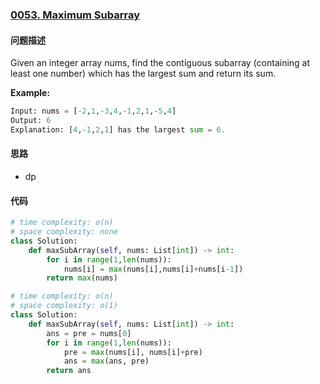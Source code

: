 ### [0053. Maximum Subarray](https://leetcode-cn.com/problems/maximum-subarray/)

#### 问题描述
Given an integer array nums, find the contiguous subarray (containing at least one number) which has the largest sum and return its sum.

**Example:**
```python
Input: nums = [-2,1,-3,4,-1,2,1,-5,4]
Output: 6
Explanation: [4,-1,2,1] has the largest sum = 6.
```

#### 思路
- dp

#### 代码

```python
# time complexity: o(n)
# space complexity: none
class Solution:
    def maxSubArray(self, nums: List[int]) -> int:
        for i in range(1,len(nums)):
            nums[i] = max(nums[i],nums[i]+nums[i-1])
        return max(nums)
```

```python
# time complexity: o(n)
# space complexity: o(1)
class Solution:
    def maxSubArray(self, nums: List[int]) -> int:
        ans = pre = nums[0]
        for i in range(1,len(nums)):
            pre = max(nums[i], nums[i]+pre)
            ans = max(ans, pre)
        return ans
```